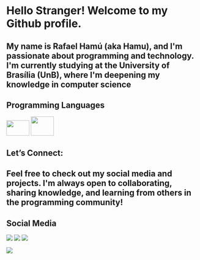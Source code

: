 # Hello Stranger! Welcome to my Github profile.
## My name is Rafael Hamú (aka Hamu), and I'm passionate about programming and technology. I'm currently studying at the University of Brasília (UnB), where I'm deepening my knowledge in computer science

## Programming Languages



<img src="https://cdn.jsdelivr.net/gh/devicons/devicon/icons/python/python-original.svg" width="60" height="40" />  <img src="https://cdn.jsdelivr.net/gh/devicons/devicon/icons/cplusplus/cplusplus-original.svg" width="60" height="50"/>
          
## Let’s Connect:
## Feel free to check out my social media and projects. I'm always open to collaborating, sharing knowledge, and learning from others in the programming community!
## Social Media

<div>
<a href="https://instagram.com/rafaelhamu" target="_blank"><img loading="lazy" src="https://img.shields.io/badge/-Instagram-%23E4405F?style=for-the-badge&logo=instagram&logoColor=white" target="_blank"></a>
<a href = "rafahamu@gmail.com"><img loading="lazy" src="https://img.shields.io/badge/Gmail-D14836?style=for-the-badge&logo=gmail&logoColor=white" target="_blank"></a>
<a href="[https://www.linkedin.com/in/RafaelHamu](https://www.linkedin.com/in/rafael-ham%C3%BA-b344641b9/)" target="_blank"><img loading="lazy" src="https://img.shields.io/badge/-LinkedIn-%230077B5?style=for-the-badge&logo=linkedin&logoColor=white" target="_blank"></a>   
</div>



![](https://github.com/HamuRafael/gifs/blob/main/cat.gif)


